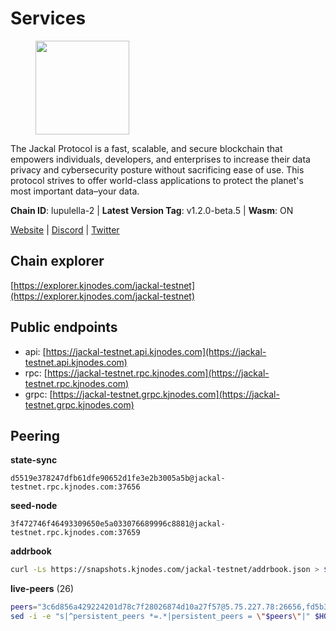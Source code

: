 # Services

<figure><img src="https://raw.githubusercontent.com/kj89/testnet_manuals/main/pingpub/logos/jackal.png" width="150" alt=""><figcaption></figcaption></figure>

The Jackal Protocol is a fast, scalable, and secure blockchain that empowers  individuals, developers, and enterprises to increase their data privacy and  cybersecurity posture without sacrificing ease of use. This protocol strives  to offer world-class applications to protect the planet's most important data–your data.

**Chain ID**: lupulella-2 | **Latest Version Tag**: v1.2.0-beta.5 | **Wasm**: ON

[Website](https://jackalprotocol.com) | [Discord](https://discord.com/invite/5GKym3p6rj) | [Twitter](https://twitter.com/Jackal_Protocol)




## Chain explorer
[https://explorer.kjnodes.com/jackal-testnet](https://explorer.kjnodes.com/jackal-testnet)

## Public endpoints

* api: [https://jackal-testnet.api.kjnodes.com](https://jackal-testnet.api.kjnodes.com)
* rpc: [https://jackal-testnet.rpc.kjnodes.com](https://jackal-testnet.rpc.kjnodes.com)
* grpc: [https://jackal-testnet.grpc.kjnodes.com](https://jackal-testnet.grpc.kjnodes.com)

## Peering

**state-sync**

```text
d5519e378247dfb61dfe90652d1fe3e2b3005a5b@jackal-testnet.rpc.kjnodes.com:37656
```

**seed-node**

```text
3f472746f46493309650e5a033076689996c8881@jackal-testnet.rpc.kjnodes.com:37659
```

**addrbook**
```bash
curl -Ls https://snapshots.kjnodes.com/jackal-testnet/addrbook.json > $HOME/.canine/config/addrbook.json
```

**live-peers** (26)
```bash
peers="3c6d856a429224201d78c7f28026874d10a27f57@5.75.227.78:26656,fd5b3021fe67406e63c1a3e3e89cb243bc0791c9@65.109.32.174:32656,11b91d243d43e761c96cfbf49f2f2bd06cce2df8@65.109.23.114:17556,1b191fb9ef837dec648136097f94925a15dd85ab@213.170.135.20:26516,0e3058446ee9b1ad449b5d3a60d5c4f92dd3785c@65.109.30.12:56656,f3e70d3de1974208af04dac6fabd657ab4abf0ff@65.108.75.107:24656,451622fd913f6119a67f67e65f3ab82c3fbea529@78.107.253.133:32656,2ededbdbd98580e22ae8c3676e37b6e1fc1d987b@142.132.248.253:23656,d5519e378247dfb61dfe90652d1fe3e2b3005a5b@65.109.68.190:37656,5c2a752c9b1952dbed075c56c600c3a79b58c395@195.3.220.57:26906,6c6c7f370febd64447770da8aec0b9d359d61565@65.109.70.23:17556,09d9127972ded9e22f9f11833ed7fcfa149cf1fa@65.109.92.240:19126,e4e93ce4b050c9d821e15b69477f5da706121343@65.109.93.152:31656,9a2c091798681f89b11f8eea370bf9c6284437c5@167.86.115.183:26656,b26f63f307ca8e80033cbc618f7577e5be7f0c1a@95.217.118.96:27363,0394449cab5a29f24dd4f37683d3b7622f27c0fc@65.108.206.118:61156,dbe4ae998efcb0b0fddfaa55b8cdf02b89894411@23.29.55.92:26656,372111fd8c3c11a57cd34db58b2bdd8d2b6e5005@172.104.19.93:26656,b549c1092e37db22576e31f19cbec4b1b3b36503@116.202.227.117:37656,80420ad774e622bda8e1dfa9b80da11eee7eed1f@144.126.140.252:29656,5eedbfbe64b942f4ab54db3842acf3bfab034c24@161.97.74.88:46656,ff5171d91cb033670238998dc84bdf69468bb053@51.89.232.234:27686,84af58201840781a0a62449d1dcdb0ad0cf5bdb3@91.223.3.144:26356,fabb22d283df1698de657c2bf4084892362136d6@65.21.232.149:26836,1f11577400a5caadedc01261e0f4902983445fb1@94.23.23.189:26656,fa10dc1a1dc81ee2741e7f88327cb13d2ab56f54@65.109.23.182:19126"
sed -i -e "s|^persistent_peers *=.*|persistent_peers = \"$peers\"|" $HOME/.canine/config/config.toml
```
